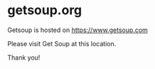 
# getsoup.org

Getsoup is hosted on https://www.getsoup.com

Please visit Get Soup at this location.

Thank you!
